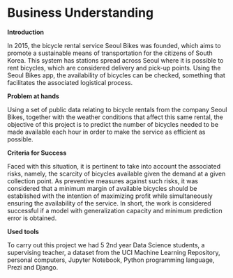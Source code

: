 # Business Understanding

**Introduction**

In 2015, the bicycle rental service Seoul Bikes was founded, which aims to promote a sustainable means of transportation for the citizens of South Korea. This system has stations spread across Seoul where it is possible to rent bicycles, which are considered delivery and pick-up points. Using the Seoul Bikes app, the availability of bicycles can be checked, something that facilitates the associated logistical process.

**Problem at hands**

Using a set of public data relating to bicycle rentals from the company Seoul Bikes, together with the weather conditions that affect this same rental, the objective of this project is to predict the number of bicycles needed to be made available each hour in order to make the service as efficient as possible.

**Criteria for Success**

Faced with this situation, it is pertinent to take into account the associated risks, namely, the scarcity of bicycles available given the demand at a given collection point. As preventive measures against such risks, it was considered that a minimum margin of available bicycles should be established with the intention of maximizing profit while simultaneously ensuring the availability of the service.
In short, the work is considered successful if a model with generalization capacity and minimum prediction error is obtained.

**Used tools**

To carry out this project we had 5 2nd year Data Science students, a supervising teacher, a dataset from the UCI Machine Learning Repository, personal computers, Jupyter Notebook, Python programming language, Prezi and Django.
